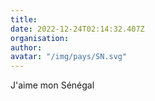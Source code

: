 ```yaml
---
title: 
date: 2022-12-24T02:14:32.407Z
organisation: 
author: 
avatar: "/img/pays/SN.svg"
---
```


J'aime mon Sénégal 